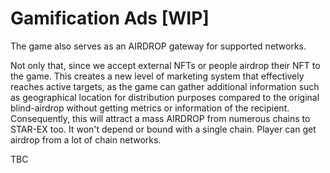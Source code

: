 # Gamification Ads \[WIP]

The game also serves as an AIRDROP gateway for supported networks.

Not only that, since we accept external NFTs or people airdrop their NFT to the game. This creates a new level of marketing system that effectively reaches active targets, as the game can gather additional information such as geographical location for distribution purposes compared to the original blind-airdrop without getting metrics or information of the recipient. Consequently, this will attract a mass AIRDROP from numerous chains to STAR-EX too. It won't depend or bound with a single chain. Player can get airdrop from a lot of chain networks.

TBC
